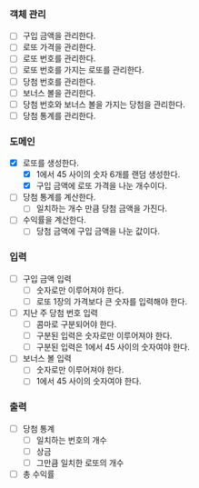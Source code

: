 ### 객체 관리
- [ ] 구입 금액을 관리한다.
- [ ] 로또 가격을 관리한다.
- [ ] 로또 번호를 관리한다.
- [ ] 로또 번호를 가지는 로또를 관리한다.
- [ ] 당첨 번호를 관리한다.
- [ ] 보너스 볼을 관리한다.
- [ ] 당첨 번호와 보너스 볼을 가지는 당첨을 관리한다.
- [ ] 당첨 통계를 관리한다.
### 도메인
- [x] 로또를 생성한다.
    - [x] 1에서 45 사이의 숫자 6개를 랜덤 생성한다.
    - [x] 구입 금액에 로또 가격을 나눈 개수이다.
- [ ] 당첨 통계를 계산한다.
    - [ ] 일치하는 개수 만큼 당첨 금액을 가진다.
- [ ] 수익률을 계산한다.
    - [ ] 당첨 금액에 구입 금액을 나눈 값이다.
### 입력
- [ ] 구입 금액 입력
    - [ ] 숫자로만 이루어져야 한다.
    - [ ] 로또 1장의 가격보다 큰 숫자를 입력해야 한다.
- [ ] 지난 주 당첨 번호 입력
    - [ ] 콤마로 구분되어야 한다.
    - [ ] 구분된 입력은 숫자로만 이루어져야 한다.
    - [ ] 구분된 입력은 1에서 45 사이의 숫자여야 한다.
- [ ] 보너스 볼 입력
    - [ ] 숫자로만 이루어져야 한다.
    - [ ] 1에서 45 사이의 숫자여야 한다.
### 출력
- [ ] 당첨 통계
    - [ ] 일치하는 번호의 개수
    - [ ] 상금
    - [ ] 그만큼 일치한 로또의 개수
- [ ] 총 수익률
